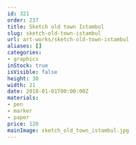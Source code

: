 ```yaml
---
id: 321
order: 237
title: Sketch old town Istambul
slug: sketch-old-town-istambul
url: art-works/sketch-old-town-istambul
aliases: []
categories:
- graphics
inStock: true
isVisible: false
height: 30
width: 21
date: 2018-01-01T00:00:00Z
materials:
- pen
- marker
- paper
price: 120
mainImage: sketch_old_town_istambul.jpg
---
```

